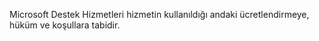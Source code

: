Microsoft Destek Hizmetleri hizmetin kullanıldığı andaki ücretlendirmeye, hüküm ve koşullara tabidir.

<!--HONumber=Oct16_HO1-->



